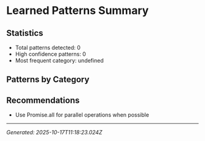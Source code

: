# Learned Patterns Summary

## Statistics
- Total patterns detected: 0
- High confidence patterns: 0
- Most frequent category: undefined

## Patterns by Category



## Recommendations
- Use Promise.all for parallel operations when possible

---
*Generated: 2025-10-17T11:18:23.024Z*
